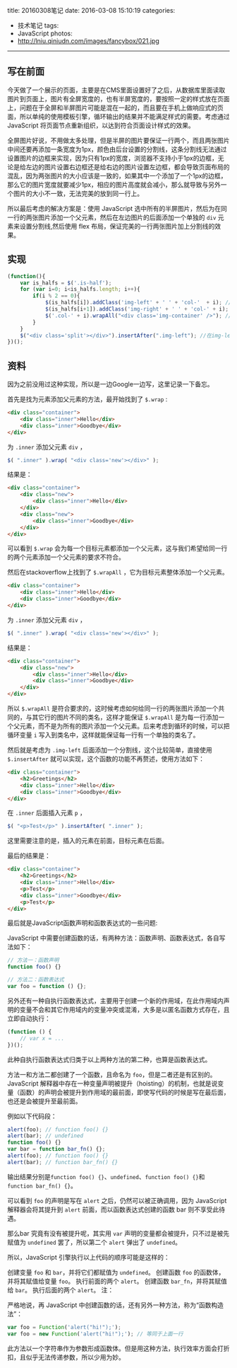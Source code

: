 title: 20160308笔记
date: 2016-03-08 15:10:19
categories:
- 技术笔记
tags:
- JavaScript
photos:
- http://lniu.qiniudn.com/images/fancybox/021.jpg
---

## 写在前面

今天做了一个展示的页面，主要是在CMS里面设置好了之后，从数据库里面读取图片到页面上，图片有全屏宽度的，也有半屏宽度的，要按照一定的样式放在页面上，问题在于全屏和半屏图片可能是混在一起的，而且要在手机上做响应式的页面，所以单纯的使用模板引擎，循环输出的结果并不能满足样式的需要。考虑通过 JavaScript 将页面节点重新组织，以达到符合页面设计样式的效果。

全屏图片好说，不用做太多处理，但是半屏的图片要保证一行两个，而且两张图片中间还要再添加一条宽度为1px，颜色由后台设置的分割线，这条分割线无法通过设置图片的边框来实现，因为只有1px的宽度，浏览器不支持小于1px的边框，无论是给左边的图片设置右边框还是给右边的图片设置左边框，都会导致页面布局的混乱，因为两张图片的大小应该是一致的，如果其中一个添加了一个1px的边框，那么它的图片宽度就要减少1px，相应的图片高度就会减小，那么就导致与另外一个图片的大小不一致，无法完美的放到同一行上。

<!-- more -->

所以最后考虑的解决方案是：使用 JavaScript 选中所有的半屏图片，然后为在同一行的两张图片添加一个父元素，然后在左边图片的后面添加一个单独的 `div` 元素来设置分割线,然后使用 flex 布局，保证完美的一行两张图片加上分割线的效果。

## 实现

```js
(function(){
    var is_halfs = $('.is-half');
    for (var i=0; i<is_halfs.length; i++){
        if(i % 2 == 0){
            $(is_halfs[i]).addClass('img-left' + ' ' + 'col-'  + i); //为左边的图片添加img-left类，和共同类col-i,这里使用i来区分每一行的图片
            $(is_halfs[i+1]).addClass('img-right' + ' ' + 'col-' + i);
            $('.col-' + i).wrapAll("<div class='img-container' />"); //使用wrapAll为每一行半屏图片添加父元素
        }
    }
    $("<div class='split'></div>").insertAfter(".img-left"); //在img-left后面添加分割线
})();
```

## 资料

因为之前没用过这种实现，所以是一边Google一边写，这里记录一下备忘。

首先是找为元素添加父元素的方法，最开始找到了 `$.wrap` :

```html
<div class="container">
    <div class="inner">Hello</div>
    <div class="inner">Goodbye</div>
</div>
```

为 `.inner` 添加父元素 `div` ，

```js
$( ".inner" ).wrap( "<div class='new'></div>" );
```

结果是：

```html
<div class="container">
    <div class="new">
        <div class="inner">Hello</div>
    </div>
    <div class="new">
        <div class="inner">Goodbye</div>
    </div>
</div>
```

可以看到 `$.wrap` 会为每一个目标元素都添加一个父元素，这与我们希望给同一行的两个元素添加一个父元素的要求不符合。

然后在stackoverflow上找到了 `$.wrapAll` ，它为目标元素整体添加一个父元素。


```html
<div class="container">
    <div class="inner">Hello</div>
    <div class="inner">Goodbye</div>
</div>
```

为 `.inner` 添加父元素 `div` ，

```js
$( ".inner" ).wrap( "<div class='new'></div>" );
```

结果是：

```html
<div class="container">
    <div class="new">
        <div class="inner">Hello</div>
        <div class="inner">Goodbye</div>
    </div>
</div>
```

所以 `$.wrapAll` 是符合要求的，这时候考虑如何给同一行的两张图片添加一个共同的，与其它行的图片不同的类名，这样才能保证 `$.wrapAll` 是为每一行添加一个父元素，而不是为所有的图片添加一个父元素。后来考虑到循环的时候，可以把循环变量 `i` 写入到类名中，这样就能保证每一行有一个单独的类名了。

然后就是考虑为 `.img-left` 后面添加一个分割线，这个比较简单，直接使用 `$.insertAfter` 就可以实现，这个函数的功能不再赘述，使用方法如下：

```html
<div class="container">
    <h2>Greetings</h2>
    <div class="inner">Hello</div>
    <div class="inner">Goodbye</div>
</div>
```

在 `.inner` 后面插入元素 `p` ，

```js
$( "<p>Test</p>" ).insertAfter( ".inner" );
```

这里需要注意的是，插入的元素在前面，目标元素在后面。

最后的结果是：

```html
<div class="container">
    <h2>Greetings</h2>
    <div class="inner">Hello</div>
    <p>Test</p>
    <div class="inner">Goodbye</div>
    <p>Test</p>
</div>
```

最后就是JavaScript函数声明和函数表达式的一些问题:

JavaScript 中需要创建函数的话，有两种方法：函数声明、函数表达式，各自写法如下：

```js
// 方法一：函数声明
function foo() {}

// 方法二：函数表达式
var foo = function () {};
```

另外还有一种自执行函数表达式，主要用于创建一个新的作用域，在此作用域内声明的变量不会和其它作用域内的变量冲突或混淆，大多是以匿名函数方式存在，且立即自动执行：

```js
(function () {
    // var x = ...
})();
```

此种自执行函数表达式归类于以上两种方法的第二种，也算是函数表达式。

方法一和方法二都创建了一个函数，且命名为 `foo`，但是二者还是有区别的。JavaScript 解释器中存在一种变量声明被提升（hoisting）的机制，也就是说变量（函数）的声明会被提升到作用域的最前面，即使写代码的时候是写在最后面，也还是会被提升至最前面。

例如以下代码段：

```js
alert(foo); // function foo() {}
alert(bar); // undefined
function foo() {}
var bar = function bar_fn() {};
alert(foo); // function foo() {}
alert(bar); // function bar_fn() {}
```

输出结果分别是`function foo() {}`、`undefined`、`function foo() {}`和`function bar_fn() {}`。

可以看到 `foo` 的声明是写在 `alert` 之后，仍然可以被正确调用，因为 JavaScript 解释器会将其提升到 `alert` 前面，而以函数表达式创建的函数 bar 则不享受此待遇。

那么bar 究竟有没有被提升呢，其实用 `var` 声明的变量都会被提升，只不过是被先赋值为 `undefined` 罢了，所以第二个 `alert` 弹出了 `undefined`。

所以，JavaScript 引擎执行以上代码的顺序可能是这样的：

创建变量 `foo` 和 `bar`，并将它们都赋值为 `undefined`。
创建函数 `foo` 的函数体，并将其赋值给变量 `foo`。
执行前面的两个 `alert`。
创建函数 `bar_fn`，并将其赋值给 `bar`。
执行后面的两个 `alert`。
注：

严格地说，再 JavaScript 中创建函数的话，还有另外一种方法，称为“函数构造法”：

```js
var foo = Function('alert("hi!");');
var foo = new Function('alert("hi!");'); // 等同于上面一行
```

此方法以一个字符串作为参数形成函数体。但是用这种方法，执行效率方面会打折扣，且似乎无法传递参数，所以少用为妙。
